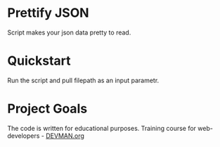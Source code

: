 # Prettify JSON
Script makes your json data pretty to read. 

# Quickstart
Run the script and pull filepath as an input parametr.

# Project Goals

The code is written for educational purposes. Training course for web-developers - [DEVMAN.org](https://devman.org)
